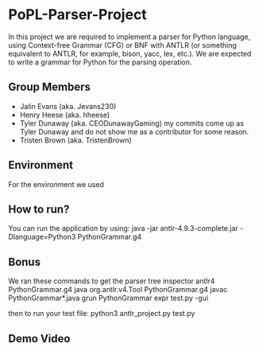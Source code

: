 # PoPL-Parser-Project
In this project we are required to implement a parser for Python language, using Context-free Grammar (CFG) or BNF with ANTLR (or something equivalent to ANTLR, for example, bison, yacc, lex, etc.). We are expected to write a grammar for Python for the parsing operation. 

## Group Members 
- Jalin Evans (aka. Jevans230) 
- Henry Heese (aka. hheese) 
- Tyler Dunaway (aka. CEODunawayGaming) my commits come up as Tyler Dunaway and do not show me as a contributor for some reason.
- Tristen Brown (aka. TristenBrown)

## Environment
For the environment we used 

## How to run?
You can run the application by using: 
    java -jar antlr-4.9.3-complete.jar -Dlanguage=Python3 PythonGrammar.g4

## Bonus
We ran these commands to get the parser tree inspector 
antlr4 PythonGrammar.g4
java org.antlr.v4.Tool PythonGrammar.g4
javac PythonGrammar*.java
grun PythonGrammar expr test.py -gui

then to run your test file:
    python3 antlr_project.py test.py

## Demo Video

